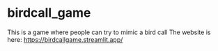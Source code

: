 # birdcall_game
This is a game where people can try to mimic a bird call
The website is here: https://birdcallgame.streamlit.app/
